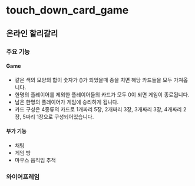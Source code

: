 # touch_down_card_game

## 온라인 할리갈리

### 주요 기능
#### Game
- 같은 색의 모양의 합이 숫자가 ()가 되었을때 종을 치면 해당 카드들을 모두 가져옵니다.
- 한명의 플레이어를 제외한 플레이어들의 카드가 모두 0이 되면 게임이 종료됩니다.
- 남은 한명의 플레이어가 게임에 승리하게 됩니다.
- 카드 구성은 4종류의 카드로 1개짜리 5장, 2개짜리 3장, 3개짜리 3장, 4개짜리 2장, 5짜리 1장으로 구성되어있습니다.

#### 부가 기능
- 채팅
- 게임 방
- 마우스 움직임 추적

### 와이어프레임

